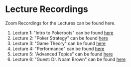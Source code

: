 # Lecture Recordings
Zoom Recordings for the Lectures can be found here.

1. Lecture 1: "Intro to Pokerbots" can be found [here](https://pkr.bot/lecture-1-recording)
2. Lecture 2: "Poker Strategy" can be found [here](https://pkr.bot/lecture-2-recording)
3. Lecture 3: "Game Theory" can be found [here](https://pkr.bot/lecture-3-recording)
4. Lecture 4: "Performance" can be found [here](https://pkr.bot/lecture-4-recording)
5. Lecture 5: "Advanced Topics" can be found [here](https://pkr.bot/lecture-5-recording)
6. Lecture 6: "Guest: Dr. Noam Brown" can be found [here](https://pkr.bot/lecture-6-recording)
